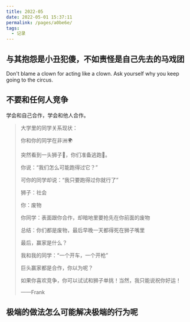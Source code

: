```yaml
---
title: 2022-05
date: 2022-05-01 15:37:11
permalink: /pages/a0be6e/
tags:
  - 记录
---
```

## 与其抱怨是小丑犯傻，不如责怪是自己先去的马戏团

Don't blame a clown for acting like a clown. Ask yourself why you keep going to the circus.

## 不要和任何人竞争

学会和自己合作，学会和他人合作。

> 大学里的同学关系现状：
>
> 你和你的同学在非洲🌍
>
> 突然看到一头狮子🦁️，你们准备逃跑💨。
>
> 你说：“我们怎么可能跑得过它？”
>
> 可你的同学却说：“我只要跑得过你就行了”
>
> 狮子：社会
>
> 你：废物
>
> 你同学：表面跟你合作，却暗地里要抢先在你前面的废物
>
> 总结：你们都是废物，最后早晚一天都得死在狮子嘴里
>
> 最后，赢家是什么？
>
> 我和我的同学：“一个开车，一个开枪”
>
> 巨头赢家都是合作，你以为呢？
>
> 如果你喜欢竞争，你可以试试和狮子单挑！当然，我只能说祝你好运！
>
> ——Frank

## 极端的做法怎么可能解决极端的行为呢
